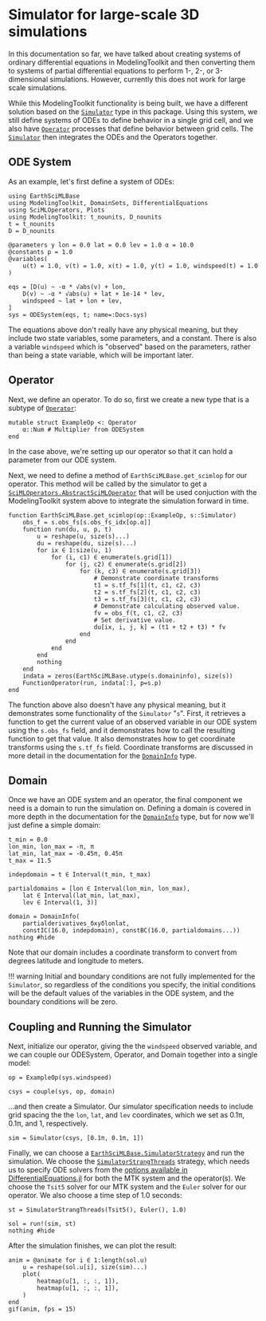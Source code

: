 # Simulator for large-scale 3D simulations

In this documentation so far, we have talked about creating systems of ordinary differential equations in ModelingToolkit and then converting them to systems of partial differential equations to perform 1-, 2-, or 3-dimensional simulations.
However, currently this does not work for large scale simulations.

While this ModelingToolkit functionality is being built, we have a different solution based on the [`Simulator`](@ref) type in this package.
Using this system, we still define systems of ODEs to define behavior in a single grid cell, and we also have [`Operator`](@ref) processes that define behavior between grid cells.
The [`Simulator`](@ref) then integrates the ODEs and the Operators together.

## ODE System

As an example, let's first define a system of ODEs:

```@example sim
using EarthSciMLBase
using ModelingToolkit, DomainSets, DifferentialEquations
using SciMLOperators, Plots
using ModelingToolkit: t_nounits, D_nounits
t = t_nounits
D = D_nounits

@parameters y lon = 0.0 lat = 0.0 lev = 1.0 α = 10.0
@constants p = 1.0
@variables(
    u(t) = 1.0, v(t) = 1.0, x(t) = 1.0, y(t) = 1.0, windspeed(t) = 1.0
)

eqs = [D(u) ~ -α * √abs(v) + lon,
    D(v) ~ -α * √abs(u) + lat + 1e-14 * lev,
    windspeed ~ lat + lon + lev,
]
sys = ODESystem(eqs, t; name=:Docs₊sys)
```

The equations above don't really have any physical meaning, but they include two state variables, some parameters, and a constant. 
There is also a variable `windspeed` which is "observed" based on the parameters, rather than being a state variable, which will be important later.

## Operator

Next, we define an operator. To do so, first we create a new type that is a subtype of [`Operator`](@ref):

```@example sim
mutable struct ExampleOp <: Operator
    α::Num # Multiplier from ODESystem
end
```
In the case above, we're setting up our operator so that it can hold a parameter from our ODE system.

Next, we need to define a method of `EarthSciMLBase.get_scimlop` for our operator. This method will be called by the simulator to get a [`SciMLOperators.AbstractSciMLOperator`](https://docs.sciml.ai/SciMLOperators/stable/interface/) that will be used conjuction with the ModelingToolkit system above to integrate the simulation forward in time.

```@example sim
function EarthSciMLBase.get_scimlop(op::ExampleOp, s::Simulator)
    obs_f = s.obs_fs[s.obs_fs_idx[op.α]]
    function run(du, u, p, t)
        u = reshape(u, size(s)...)
        du = reshape(du, size(s)...)
        for ix ∈ 1:size(u, 1)
            for (i, c1) ∈ enumerate(s.grid[1])
                for (j, c2) ∈ enumerate(s.grid[2])
                    for (k, c3) ∈ enumerate(s.grid[3])
                        # Demonstrate coordinate transforms
                        t1 = s.tf_fs[1](t, c1, c2, c3)
                        t2 = s.tf_fs[2](t, c1, c2, c3)
                        t3 = s.tf_fs[3](t, c1, c2, c3)
                        # Demonstrate calculating observed value.
                        fv = obs_f(t, c1, c2, c3)
                        # Set derivative value.
                        du[ix, i, j, k] = (t1 + t2 + t3) * fv
                    end
                end
            end
        end
        nothing
    end
    indata = zeros(EarthSciMLBase.utype(s.domaininfo), size(s))
    FunctionOperator(run, indata[:], p=s.p)
end
```
The function above also doesn't have any physical meaning, but it demonstrates some functionality of the `Simulator` "`s`".
First, it retrieves a function to get the current value of an observed variable in our
ODE system using the `s.obs_fs` field, and it demonstrates how to call the resulting 
function to get that value.
It also demonstrates how to get coordinate transforms using the `s.tf_fs` field.
Coordinate transforms are discussed in more detail in the documentation for the [`DomainInfo`](@ref) type.

## Domain

Once we have an ODE system and an operator, the final component we need is a domain to run the simulation on.
Defining a domain is covered in more depth in the documentation for the [`DomainInfo`](@ref) type, but for now we'll just define a simple domain:

```@example sim
t_min = 0.0
lon_min, lon_max = -π, π
lat_min, lat_max = -0.45π, 0.45π
t_max = 11.5

indepdomain = t ∈ Interval(t_min, t_max)

partialdomains = [lon ∈ Interval(lon_min, lon_max),
    lat ∈ Interval(lat_min, lat_max),
    lev ∈ Interval(1, 3)]

domain = DomainInfo(
    partialderivatives_δxyδlonlat,
    constIC(16.0, indepdomain), constBC(16.0, partialdomains...))
nothing #hide
```

Note that our domain includes a coordinate transform to convert from degrees latitude and longitude to meters.

!!! warning
    Initial and boundary conditions are not fully implemented for the `Simulator`, so regardless
    of the conditions you specify, the initial conditions will be the default values
    of the variables in the ODE system, and the boundary conditions will be zero.

## Coupling and Running the Simulator

Next, initialize our operator, giving the the `windspeed` observed variable, and we can couple our ODESystem, Operator, and Domain together into a single model:

```@example sim
op = ExampleOp(sys.windspeed)

csys = couple(sys, op, domain)
```

...and then create a Simulator. 
Our simulator specification needs to include grid spacing the the `lon`, `lat`, and `lev`
coordinates, which we set as 0.1π, 0.1π, and 1, respectively.

```@example sim
sim = Simulator(csys, [0.1π, 0.1π, 1])
```

Finally, we can choose a [`EarthSciMLBase.SimulatorStrategy`](@ref) and run the simulation.
We choose the [`SimulatorStrangThreads`](@ref) strategy, which needs us to 
specify ODE solvers from the [options available in DifferentialEquations.jl](https://docs.sciml.ai/DiffEqDocs/stable/solvers/ode_solve/) for both the MTK system and the operator(s).
We choose the `Tsit5` solver for our MTK system and the `Euler` solver for our operator.
We also choose a time step of 1.0 seconds:

```@example sim
st = SimulatorStrangThreads(Tsit5(), Euler(), 1.0)

sol = run!(sim, st)
nothing #hide
```

After the simulation finishes, we can plot the result:

```@example sim
anim = @animate for i ∈ 1:length(sol.u)
    u = reshape(sol.u[i], size(sim)...)
    plot(
        heatmap(u[1, :, :, 1]),
        heatmap(u[1, :, :, 1]),
    )
end
gif(anim, fps = 15)
```